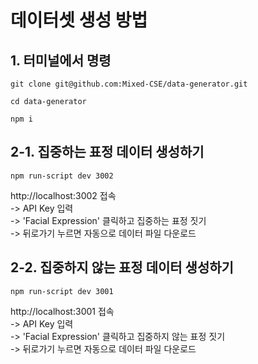 # 데이터셋 생성 방법

## 1. 터미널에서 명령

```
git clone git@github.com:Mixed-CSE/data-generator.git
```

```
cd data-generator
```

```
npm i
```

## 2-1. 집중하는 표정 데이터 생성하기

```
npm run-script dev 3002
```

http://localhost:3002 접속 <br>
-> API Key 입력 <br>
-> 'Facial Expression' 클릭하고 집중하는 표정 짓기 <br>
-> 뒤로가기 누르면 자동으로 데이터 파일 다운로드

## 2-2. 집중하지 않는 표정 데이터 생성하기

```
npm run-script dev 3001
```

http://localhost:3001 접속 <br>
-> API Key 입력 <br>
-> 'Facial Expression' 클릭하고 집중하지 않는 표정 짓기 <br>
-> 뒤로가기 누르면 자동으로 데이터 파일 다운로드
